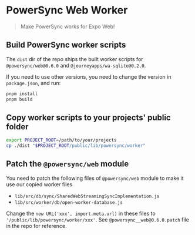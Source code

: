 # PowerSync Web Worker

> Make PowerSync works for Expo Web!

## Build PowerSync worker scripts

The `dist` dir of the repo ships the built worker scripts for `@powersync/web@0.6.0` and `@journeyapps/wa-sqlite@0.2.0`.

If you need to use other versions, you need to change the version in `package.json`, and run:

```sh
pnpm install
pnpm build
```

## Copy worker scripts to your projects' public folder

```sh
export PROJECT_ROOT=/path/to/your/projects
cp ./dist "$PROJECT_ROOT/public/lib/powersync/worker"
```

## Patch the `@powersync/web` module

You need to patch the following files of `@powersync/web` module to make it use our copied worker files

- `lib/src/db/sync/SharedWebStreamingSyncImplementation.js`
- `lib/src/worker/db/open-worker-database.js`

Change the `new URL('xxx', import.meta.url)` in these files to `'/public/lib/powersync/worker/xxx'`. See `@powersync__web@0.6.0.patch` file in the repo for reference.